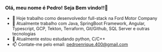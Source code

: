### Olá, meu nome é Pedro! Seja Bem vindo!!👋

- 🔭 Hoje trabalho como desenvolvedor full-stack na Ford Motor Company
- 💼 Atualmente trabalho com Java, SpringBoot Framework, Angular, Typescript, GCP, Tekton, Terraform, Git/Github, SQL Server e outras tecnologias
- 🌱 Atualmente estou estudando python, C/C++
- 📫 Contate-me pelo email: pedroenrique.400@gmail.com
